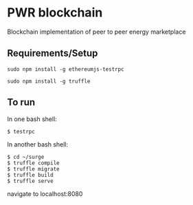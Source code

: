 # PWR blockchain
Blockchain implementation of peer to peer energy marketplace

## Requirements/Setup

```
sudo npm install -g ethereumjs-testrpc
```
```
sudo npm install -g truffle
```


## To run
In one bash shell:
```
$ testrpc
```
In another bash shell:
```
$ cd ~/surge
$ truffle compile
$ truffle migrate
$ truffle build
$ truffle serve
```
navigate to localhost:8080
